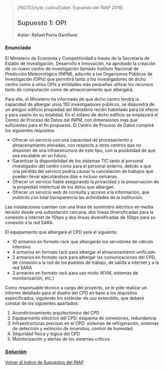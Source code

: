 > [!NOTE|style: callout|label: Supuesto del INAP 2016]
> ## Supuesto 1: OPI <!-- {docsify-ignore} -->
> **Autor: Rafael Parra Garófano**

### Enunciado

El Ministerio de Economía y Competitividad a través de la Secretaría de Estado de Investigación, Desarrollo e Innovación, ha aprobado la creación de un nuevo centro de investigación llamado Instituto Nacional de Predicción Meteorológica (INPM), adscrito a los Organismos Públicos de Investigación (OPIs) que permitirá tanto a los investigadores de dicho centro como a otros OPIs y entidades más pequeñas utilizar los recursos tanto de computación como de almacenamiento que albergará.

Para ello, el Ministerio ha informado de que dicho centro tendrá la capacidad de albergar unos 150 investigadores públicos, se dispondrá de un antiguo edificio propiedad del Ministerio recién habilitado para tal efecto y para usarlo en su totalidad. En el sótano de dicho edificio se emplazará el Centro de Proceso de Datos del INPM, con dimensiones más que suficientes para el fin propuesto. El Centro de Proceso de Datos cumplirá los siguientes requisitos:

- Ofrecer un servicio con una capacidad de procesamiento y almacenamiento elevadas, con respecto a otros centros que no disponen de una infraestructura de este tipo, con la posibilidad de que sea escalable en un futuro.
- Garantizar la disponibilidad de los sistemas TIC tanto al personal investigador del centro como para el personal externo, debido a que una pérdida del servicio podría causar la cancelación de trabajos que pueden llevar ejecutándose días e incluso semanas.
- Ofrecer un servicio fiable asegurando la privacidad y la preservación de la propiedad intelectual de los datos que albergan.
- Ofrecer un servicio web de consulta y acceso a la información, que publicite con total transparencia las actividades de la institución.

Las instalaciones cuentan con una línea de suministro eléctrico en media tensión desde una subestación cercana, dos líneas diversificadas para la conexión a internet de 1Gbps y dos líneas diversificadas de 1Gbps para su conexión a la red SARA.

El equipamiento que albergará el CPD será el siguiente:
- 10 armarios en formato rack que albergarán los servidores de cálculo intensivo
- 4 armarios en formato rack para albergar el almacenamiento unificado
- 2 armarios en formato rack para albergar las comunicaciones del CPD, de conexión a la red de los puestos de trabajo, de salida a internet y a la red SARA
- 2 armarios en formato rack para uso mixto (KVM, sistemas de monitorización, etc.)

Como responsable técnico a cargo del proyecto, se le pide realizar un informe detallado para el diseño del CPD en base a los requisitos especificados, siguiendo los estándar de uso extendido, que deberá constar de los siguientes apartados:
1. Acondicionamiento arquitectónico del CPD
2. Equipamiento eléctrico del CPD: esquema de conexiones, redundancia
3. Infraestructuras precisas en el CPD: sistemas de refrigeración, sistemas de detección y extinción de incendios, control de humedad.
4. Seguridad física y lógica del CPD
5. Monitorización y alertas de los sistemas críticos

### [Solución](/supuestos/inap/B4-01-sol.md)

<a href="https://pmoreno-rodriguez.github.io/opos_gsi/#/supuestos/inap/indice.md" role="button" class="button">Volver al índice de Supuestos del INAP</a>
